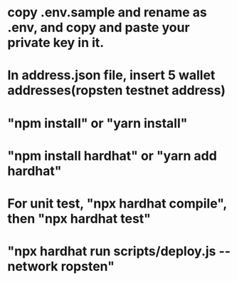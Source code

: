 # copy .env.sample and rename as .env, and copy and paste your private key in it.
# In address.json file, insert 5 wallet addresses(ropsten testnet address)
# "npm install" or "yarn install"
# "npm install hardhat" or "yarn add hardhat"
# For unit test, "npx hardhat compile", then "npx hardhat test"
# "npx hardhat run scripts/deploy.js --network ropsten"